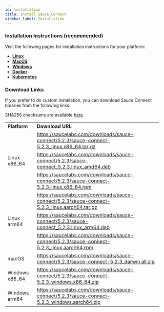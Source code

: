 ```yaml
---
id: installation
title: Install Sauce Connect
sidebar_label: Installation
---
```


### Installation Instructions (recommended)

Visit the following pages for installation instructions for your platform:
- **[Linux](/secure-connections/sauce-connect-5/installation/linux)**
- **[MacOS](/secure-connections/sauce-connect-5/installation/macos)**
- **[Windows](/secure-connections/sauce-connect-5/installation/windows)**
- **[Docker](/secure-connections/sauce-connect-5/installation/docker)**
- **[Kubernetes](/secure-connections/sauce-connect-5/installation/kubernetes)**

### Download Links

If you prefer to do custom installation, you can download Sauce Connect binaries from the following links.

SHA256 checksums are available [here](https://saucelabs.com/downloads/sauce-connect/5.2.3/checksums).

<table>
  <tr>
    <td><strong>Platform</strong></td>
    <td><strong>Download URL</strong></td>
  </tr>
  <tr>
    <td rowspan="3">Linux x86_64</td>
    <td>
      <a href="https://saucelabs.com/downloads/sauce-connect/5.2.3/sauce-connect-5.2.3_linux.x86_64.tar.gz">https://saucelabs.com/downloads/sauce-connect/5.2.3/sauce-connect-5.2.3_linux.x86_64.tar.gz</a>
    </td>
  </tr>
  <tr>
    <td>
      <a href="https://saucelabs.com/downloads/sauce-connect/5.2.3/sauce-connect_5.2.3.linux_amd64.deb">https://saucelabs.com/downloads/sauce-connect/5.2.3/sauce-connect_5.2.3.linux_amd64.deb</a>
    </td>
  </tr>
  <tr>
    <td>
      <a href="https://saucelabs.com/downloads/sauce-connect/5.2.3/sauce-connect-5.2.3_linux.x86_64.rpm">https://saucelabs.com/downloads/sauce-connect/5.2.3/sauce-connect-5.2.3_linux.x86_64.rpm</a>
    </td>
  </tr>
  <tr>
    <td rowspan="3">Linux arm64</td>
    <td>
      <a href="https://saucelabs.com/downloads/sauce-connect/5.2.3/sauce-connect-5.2.3_linux.aarch64.tar.gz">https://saucelabs.com/downloads/sauce-connect/5.2.3/sauce-connect-5.2.3_linux.aarch64.tar.gz</a>
    </td>
  </tr>
  <tr>
    <td>
      <a href="https://saucelabs.com/downloads/sauce-connect/5.2.3/sauce-connect_5.2.3.linux_arm64.deb">https://saucelabs.com/downloads/sauce-connect/5.2.3/sauce-connect_5.2.3.linux_arm64.deb</a>
    </td>
  </tr>
  <tr>
    <td>
      <a href="https://saucelabs.com/downloads/sauce-connect/5.2.3/sauce-connect-5.2.3_linux.aarch64.rpm">https://saucelabs.com/downloads/sauce-connect/5.2.3/sauce-connect-5.2.3_linux.aarch64.rpm</a>
    </td>
  </tr>
  <tr>
    <td>macOS</td>
    <td>
      <a href="https://saucelabs.com/downloads/sauce-connect/5.2.3/sauce-connect-5.2.3_darwin.all.zip">https://saucelabs.com/downloads/sauce-connect/5.2.3/sauce-connect-5.2.3_darwin.all.zip</a>
    </td>
  </tr>
  <tr>
    <td>Windows x86_64</td>
    <td>
      <a href="https://saucelabs.com/downloads/sauce-connect/5.2.3/sauce-connect-5.2.3_windows.x86_64.zip">https://saucelabs.com/downloads/sauce-connect/5.2.3/sauce-connect-5.2.3_windows.x86_64.zip</a>
    </td>
  </tr>
  <tr>
    <td>Windows arm64</td>
    <td>
      <a href="https://saucelabs.com/downloads/sauce-connect/5.2.3/sauce-connect-5.2.3_windows.aarch64.zip">https://saucelabs.com/downloads/sauce-connect/5.2.3/sauce-connect-5.2.3_windows.aarch64.zip</a>
    </td>
  </tr>
</table>
